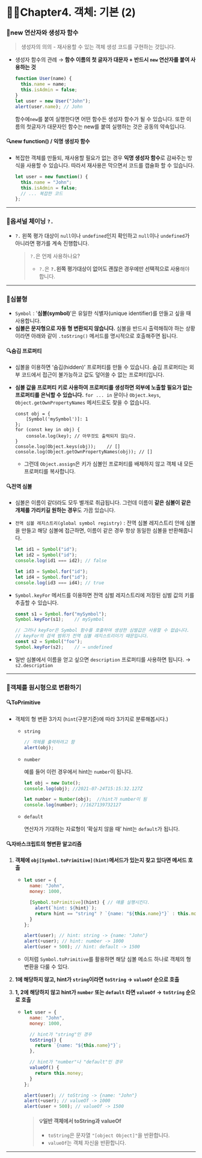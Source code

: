 # 👏🏻Chapter4. 객체: 기본 (2)

### 📌new 연산자와 생성자 함수

> 생성자의 의의 - 재사용할 수 있는 객체 생성 코드를 구현하는 것입니다.

- 생성자 함수의 관례 → **함수 이름의 첫 글자가 대문자 + 반드시 `new` 연산자를 붙여 사용하는 것**

  ```js
  function User(name) {
    this.name = name;
    this.isAdmin = false;
  }
  let user = new User("John");
  alert(user.name); // John
  ```

  함수에`new`를 붙여 실행한다면 어떤 함수든 생성자 함수가 될 수 있습니다. 또한 이름의 첫글자가 대문자인 함수는 new를 붙여 실행하는 것은 공동의 약속입니다.

#### 🔍new function() / 익명 생성자 함수

- 복잡한 객체를 만들되, 재사용할 필요가 없는 경우 **익명 생성자 함수**로 감싸주는 방식을 사용할 수 있습니다. 따라서 재사용은 막으면서 코드를 캡슐화 할 수 있습니다.

  ```js
  let user = new function() {
    this.name = "John";
    this.isAdmin = false;
    // ... 복잡한 코드
  };
  ```

---

### 📌옵셔널 체이닝 `?.`

- `?.` 왼쪽 평가 대상이 `null`이나 `undefined`인지 확인하고 `null`이나 `undefined`가 아니라면 평가를 계속 진행합니다.

  > `?.`은 언제 사용하나요?
  >
  > - `?.`은 **`?.`왼쪽 평가대상이 없어도 괜찮은 경우에만 선택적으로 사용**해야 합니다.


---

### 📌심볼형

- `Symbol` : '**심볼(symbol)**'은 유일한 식별자(unique identifier)를 만들고 싶을 때 사용합니다.
- **심볼은 문자형으로 자동 형 변환되지 않습니다.** 심볼을 반드시 출력해줘야 하는 상황이라면 아래와 같이 `.toString()` 메서드를 명시적으로 호출해주면 됩니다.

#### 🔍숨김 프로퍼티

- 심볼을 이용하면 ‘숨김(hidden)’ 프로퍼티를 만들 수 있습니다. 숨김 프로퍼티는 외부 코드에서 접근이 불가능하고 값도 덮어쓸 수 없는 프로퍼티입니다.

- **심볼 값을 프로퍼티 키로 사용하여 프로퍼티를 생성하면 외부에 노출할 필요가 없는 프로퍼티를 은닉할 수 있습니다.** `for ... in` 문이나 `Object.keys`, `Object.getOwnPropertyNames` 메서드로도 찾을 수 없습니다.

  ```JS
  const obj = {
      [Symbol('mySymbol')]: 1
  };
  for (const key in obj) {
      console.log(key);	// 아무것도 출력되지 않는다.
  }
  console.log(Object.keys(obj));	// []
  console.log(Object.getOwnPropertyNames(obj));	// []
  ```

  - 그런데 `Object.assign`은 키가 심볼인 프로퍼티를 배제하지 않고 객체 내 모든 프로퍼티를 복사합니다.

#### 🔍전역 심볼

- 심볼은 이름이 같더라도 모두 별개로 취급됩니다. 그런데 이름이 **같은 심볼이 같은 개체를 가리키길 원하는 경우**도 가끔 있습니다.

- `전역 심볼 레지스트리(global symbol registry)` : 전역 심볼 레지스트리 안에 심볼을 만들고 해당 심볼에 접근하면, 이름이 같은 경우 항상 동일한 심볼을 반환해줍니다.

  ```js
  let id1 = Symbol("id");
  let id2 = Symbol("id");
  console.log(id1 === id2); // false
  
  let id3 = Symbol.for("id");
  let id4 = Symbol.for("id");
  console.log(id3 === id4); // true
  ```

- `Symbol.keyFor` 메서드를 이용하면 전역 심벌 레지스트리에 저장된 심벌 값의 키를 추출할 수 있습니다.

  ```js
  const s1 = Symbol.for("mySymbol");
  Symbol.keyFor(s1);	// mySymbol
  
  // 그러나 keyFor은 Symbol 함수를 호출하여 생성한 심벌값은 사용할 수 없습니다.
  // keyFor의 검색 범위가 전역 심볼 레지스트리이기 때문입니다.
  const s2 = Symbol("foo");
  Symbol.keyFor(s2);	// → undefined
  ```

- 일반 심볼에서 이름을 얻고 싶으면 `description` 프로퍼티를 사용하면 됩니다. → `s2.description`

---

### 📌객체를 원시형으로 변환하기

#### 🔍ToPrimitive

- 객체의 형 변환 3가지 (`hint`(구분기준)에 따라 3가지로 분류해봅시다.)

  - `string`

    ```js
    // 객체를 출력하려고 함
    alert(obj);
    ```

  - `number`

    예를 들어 이런 경우에서 hint는 `number`이 됩니다.

    ```js
    let obj = new Date();
    console.log(obj); //2021-07-24T15:15:32.127Z
    
    let number = Number(obj);  //hint가 number이 됨
    console.log(number); //1627139732127
    ```

  - `default`

    연산자가 기대하는 자료형이 ‘확실치 않을 때’ hint는 `default`가 됩니다.

#### 🔍자바스크립트의 형변환 알고리즘

1. **객체에  `obj[Symbol.toPrimitive](hint)`메서드가 있는지 찾고 있다면 메서드 호출**

   - ```js
     let user = {
       name: "John",
       money: 1000,
     
       [Symbol.toPrimitive](hint) {	// 얘를 실행시킨다.
         alert(`hint: ${hint}`);
         return hint == "string" ? `{name: "${this.name}"}` : this.money;
       }
     };
     
     alert(user); // hint: string -> {name: "John"}
     alert(+user); // hint: number -> 1000
     alert(user + 500); // hint: default -> 1500
     ```

   - 이처럼 `Symbol.toPrimitive`를 활용하면 해당 심볼 메소드 하나로 객체의 형 변환을 다룰 수 있다.

2. **1에 해당하지 않고, hint가 `string`이라면 `toString` → `valueOf` 순으로 호출**

3. **1, 2에 해당하지 않고 hint가 `number` 또는 `default` 라면 `valueOf` → `toString` 순으로 호출**

   - ```js
     let user = {
       name: "John",
       money: 1000,
     
       // hint가 "string"인 경우
       toString() {
         return `{name: "${this.name}"}`;
       },
     
       // hint가 "number"나 "default"인 경우
       valueOf() {
         return this.money;
       }
     };
     
     alert(user); // toString -> {name: "John"}
     alert(+user); // valueOf -> 1000
     alert(user + 500); // valueOf -> 1500
     ```

     > #### 💡일반 객체에서 toString과 valueOf
     >
     > - `toString`은 문자열 `"[object Object]"`을 반환합니다.
     > - `valueOf`는 객체 자신을 반환합니다.

---



